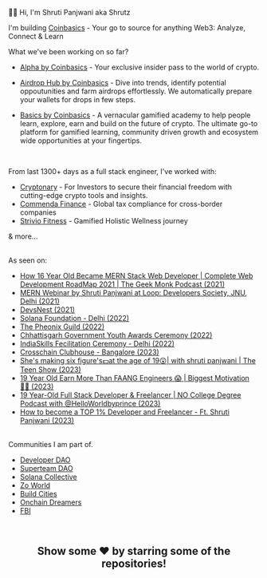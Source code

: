 👋🏻 Hi, I'm Shruti Panjwani aka Shrutz

I'm building [Coinbasics](coinbasics.xyz) - Your go to source for anything Web3: Analyze, Connect & Learn

What we've been working on so far?

- [Alpha by Coinbasics](https://coinbasics.xyz/alpha) - Your exclusive insider pass to the world of crypto.

- [Airdrop Hub by Coinbasics](https://coinbasics.xyz/airdrops) - Dive into trends, identify potential oppoutunities and farm airdrops effortlessly. We automatically prepare your wallets for drops in few steps.

- [Basics by Coinbasics](https://coinbasics-edtech.vercel.app/) - A vernacular gamified academy to help people learn, explore, earn and build on the future of crypto. The ultimate go-to platform for gamified learning, community driven growth and ecosystem wide opportunities at your fingertips.
<br>

From last 1300+ days as a full stack engineer, I've worked with:
- [Cryptonary](https://cryptonary.com/) - For Investors to secure their financial freedom with cutting-edge crypto tools and insights.
- [Commenda Finance](https://www.commenda.io/) - Global tax compliance for cross-border companies
- [Strivio Fitness](https://strivio.in/) - Gamified Holistic Wellness journey

& more...

<br>
<div align="left">
  As seen on:
  
  - <a href="https://youtu.be/0pAx_uwX51I" target="_blank">How 16 Year Old Became MERN Stack Web Developer | Complete Web Development RoadMap 2021 | The Geek Monk Podcast (2021)</a>
  - <a href="https://youtu.be/v6iUENZe6Go" target="_blank">MERN Webinar by Shruti Panjwani at Loop: Developers Society, JNU, Delhi (2021)</a>
  - <a href="https://www.linkedin.com/posts/shrutipanjwani_passion-learning-skills-activity-6769698108600287232-8gSY?utm_source=share&utm_medium=member_desktop" target="_blank">DevsNest (2021)</a>
  - <a href="https://www.linkedin.com/posts/shrutipanjwani_web3-activity-6977491540852035584-LaTz?utm_source=share&utm_medium=member_desktop" target="_blank">Solana Foundation - Delhi (2022)</a>
  - <a href="https://www.linkedin.com/posts/shrutipanjwani_bangalore-activity-6972066073613402112-hQ7w?utm_source=share&utm_medium=member_desktop" target="_blank">The Pheonix Guild (2022)</a>
  - <a href="https://www.linkedin.com/posts/shrutipanjwani_blessedandgrateful-activity-6940345082935939074-lqB9?utm_source=share&utm_medium=member_desktop" target="_blank">Chhattisgarh Government Youth Awards Ceremony (2022)</a>
  - <a href="https://www.linkedin.com/posts/shrutipanjwani_india-success-winning-activity-6930469018499715072-0F1V?utm_source=share&utm_medium=member_desktop" target="_blank">IndiaSkills Fecilitation Ceremony - Delhi (2022)</a>
  - <a href="https://twitter.com/SuperteamIN/status/1668257362459672580?s=20" target="_blank">Crosschain Clubhouse - Bangalore (2023)</a>
  - <a href="https://youtu.be/zcyN5EVk2kA" target="_blank">She's making six figure's💵at the age of 19😲| with shruti panjwani | The Teen Show (2023)</a>
  - <a href="https://youtu.be/XZGl0VBNI7I?si=MtZutBdiVliYKbi_" target="_blank">19 Year Old Earn More Than FAANG Engineers 😱 | Biggest Motivation 💪🏻 (2023)</a>
  - <a href="https://youtu.be/DBTf3qvKwsc?si=0zBSl80do243xTgS" target="_blank">19 Year-Old Full Stack Developer & Freelancer | NO College Degree Podcast with @HelloWorldbyprince (2023)</a>
  - <a href="https://youtu.be/WUXcaI1ZO88?si=gcB4GIC9tjq98y5n" target="_blank">How to become a TOP 1% Developer and Freelancer - Ft. Shruti Panjwani (2023)</a>
</div>
<br>
Communities I am part of.

-   [Developer DAO](https://www.developerdao.com/)
-   [Superteam DAO](https://superteam.fun/)
-   [Solana Collective](https://x.com/SolanaCollectiv)
-   [Zo World](https://zo.xyz/)
-   [Build Cities](https://www.buildcities.network/)
-   [Onchain Dreamers](https://www.onchaindreamers.com/)
-   [FBI](https://warpcast.com/callusfbi)

<br>
<h2 align="center">Show some  ❤️  by starring some of the repositories!</h2>
